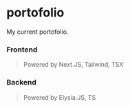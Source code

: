 # portofolio
My current portofolio.

### Frontend
 > Powered by Next.JS, Tailwind, TSX

### Backend
 > Powered by Elysia.JS, TS
